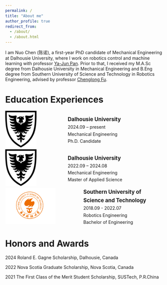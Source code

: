 ```yaml
---
permalink: /
title: "About me"
author_profile: true
redirect_from: 
  - /about/
  - /about.html
---
```


I am Nuo Chen (陈诺), a first-year PhD candidate of Mechanical Engineering at Dalhousie University, where I work on robotics control and machine learning with professor [Ya-Jun Pan](http://acm.me.dal.ca/). Prior to that, I received my M.A.Sc degree from Dalhousie University in Mechanical Engineering and B.Eng degree from Southern University of Science and Technology in Robotics Engineering, advised by professor [Chenglong Fu](https://www.sustech.edu.cn/en/faculties/fuchenglong.html).

# Education Experiences
<div style="width:100%; max-width:700px; display:table;line-height: 1.6;">
  <div style="display:table-cell; vertical-align:middle; width:200px;">
    <img src="/images/dal-logo.png" alt="Dal Logo" style="max-width:100px; height:auto;">
  </div>
  <div style="display:table-cell; vertical-align:middle;">
    <div style="font-weight: bold; font-size: 1.2em;">Dalhousie University</div>
    <div>2024.09 – present</div>
    <div>Mechanical Engineering</div>
    <div>Ph.D. Candidate</div>
  </div>
</div>

<div style="width:100%; max-width:700px; display:table;line-height: 1.6;">
  <div style="display:table-cell; vertical-align:middle; width:200px;">
    <img src="/images/dal-logo.png" alt="Dal Logo" style="max-width:100px; height:auto;">
  </div>
  <div style="display:table-cell; vertical-align:middle;">
    <div style="font-weight: bold; font-size: 1.2em;">Dalhousie University</div>
    <div>2022.09 – 2024.08</div>
    <div>Mechanical Engineering</div>
    <div>Master of Applied Science</div>
  </div>
</div>

<div style="width:100%; max-width:700px; display:table;line-height: 1.6;">
  <div style="display:table-cell; vertical-align:middle; width:250px;">
    <img src="/images/sustech-logo.png" alt="SUSTech Logo" style="max-width:160px; height:auto;">
  </div>
  <div style="display:table-cell; vertical-align:middle;">
    <div style="font-weight: bold; font-size: 1.2em;">Southern University of Science and Technology</div>
    <div>2018.09 - 2022.07</div>
    <div>Robotics Engineering</div>
    <div>Bachelor of Engineering</div>
  </div>
</div>

# Honors and Awards
2024 Roland E. Gagne Scholarship, Dalhousie, Canada

2022 Nova Scotia Graduate Scholarship, Nova Scotia, Canada

2021 The First Class of the Merit Student Scholarship, SUSTech, P.R.China


